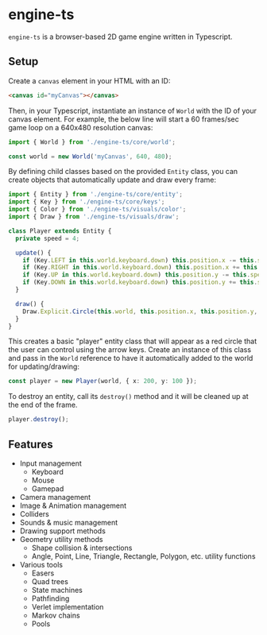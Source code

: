 # engine-ts

`engine-ts` is a browser-based 2D game engine written in Typescript.

## Setup

Create a `canvas` element in your HTML with an ID:

```html
<canvas id="myCanvas"></canvas>
```

Then, in your Typescript, instantiate an instance of `World` with the ID of your canvas element. For example, the below line will start a 60 frames/sec game loop on a 640x480 resolution canvas:

```typescript
import { World } from './engine-ts/core/world';

const world = new World('myCanvas', 640, 480);
```

By defining child classes based on the provided `Entity` class, you can create objects that automatically update and draw every frame:

```typescript
import { Entity } from './engine-ts/core/entity';
import { Key } from './engine-ts/core/keys';
import { Color } from './engine-ts/visuals/color';
import { Draw } from './engine-ts/visuals/draw';

class Player extends Entity {
  private speed = 4;

  update() {
    if (Key.LEFT in this.world.keyboard.down) this.position.x -= this.speed;
    if (Key.RIGHT in this.world.keyboard.down) this.position.x += this.speed;
    if (Key.UP in this.world.keyboard.down) this.position.y -= this.speed;
    if (Key.DOWN in this.world.keyboard.down) this.position.y += this.speed;
  }

  draw() {
    Draw.Explicit.Circle(this.world, this.position.x, this.position.y, 5, Color.red);
  }
}
```

This creates a basic "player" entity class that will appear as a red circle that the user can control using the arrow keys. Create an instance of this class and pass in the `World` reference to have it automatically added to the world for updating/drawing:

```typescript
const player = new Player(world, { x: 200, y: 100 });
```

To destroy an entity, call its `destroy()` method and it will be cleaned up at the end of the frame.

```typescript
player.destroy();
```

## Features

- Input management
  - Keyboard
  - Mouse
  - Gamepad
- Camera management
- Image & Animation management
- Colliders
- Sounds & music management
- Drawing support methods
- Geometry utility methods
  - Shape collision & intersections
  - Angle, Point, Line, Triangle, Rectangle, Polygon, etc. utility functions
- Various tools
  - Easers
  - Quad trees
  - State machines
  - Pathfinding
  - Verlet implementation
  - Markov chains
  - Pools
